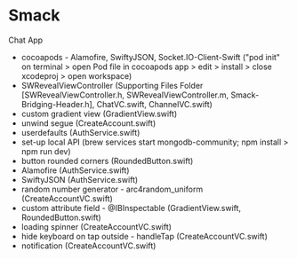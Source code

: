 # Smack
Chat App

- cocoapods - Alamofire, SwiftyJSON, Socket.IO-Client-Swift ("pod init" on terminal > open Pod file in cocoapods app > edit > install > close xcodeproj > open workspace)
- SWRevealViewController (Supporting Files Folder [SWRevealViewController.h, SWRevealViewController.m, Smack-Bridging-Header.h], ChatVC.swift, ChannelVC.swift)
- custom gradient view (GradientView.swift)
- unwind segue (CreateAccount.swift)
- userdefaults (AuthService.swift)
- set-up local API (brew services start mongodb-community; npm install > npm run dev)
- button rounded corners (RoundedButton.swift)
- Alamofire (AuthService.swift)
- SwiftyJSON (AuthService.swift)
- random number generator - arc4random_uniform (CreateAccountVC.swift)
- custom attribute field - @IBInspectable (GradientView.swift, RoundedButton.swift)
- loading spinner (CreateAccountVC.swift)
- hide keyboard on tap outside - handleTap (CreateAccountVC.swift)
- notification (CreateAccountVC.swift)
